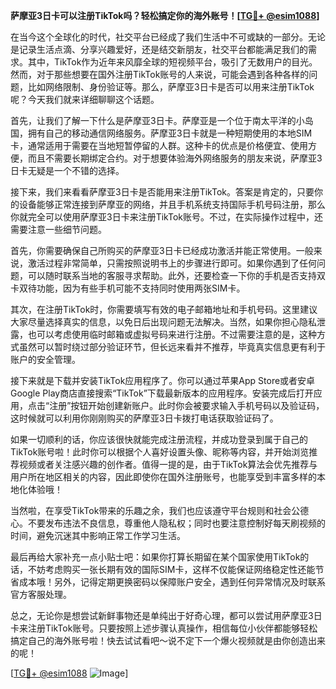 **萨摩亚3日卡可以注册TikTok吗？轻松搞定你的海外账号！[[TG💪+ @esim1088](https://t.me/s/esim1088)]**

在当今这个全球化的时代，社交平台已经成了我们生活中不可或缺的一部分。无论是记录生活点滴、分享兴趣爱好，还是结交新朋友，社交平台都能满足我们的需求。其中，TikTok作为近年来风靡全球的短视频平台，吸引了无数用户的目光。然而，对于那些想要在国外注册TikTok账号的人来说，可能会遇到各种各样的问题，比如网络限制、身份验证等。那么，萨摩亚3日卡是否可以用来注册TikTok呢？今天我们就来详细聊聊这个话题。

首先，让我们了解一下什么是萨摩亚3日卡。萨摩亚是一个位于南太平洋的小岛国，拥有自己的移动通信网络服务。萨摩亚3日卡就是一种短期使用的本地SIM卡，通常适用于需要在当地短暂停留的人群。这种卡的优点是价格便宜、使用方便，而且不需要长期绑定合约。对于想要体验海外网络服务的朋友来说，萨摩亚3日卡无疑是一个不错的选择。

接下来，我们来看看萨摩亚3日卡是否能用来注册TikTok。答案是肯定的，只要你的设备能够正常连接到萨摩亚的网络，并且手机系统支持国际手机号码注册，那么你就完全可以使用萨摩亚3日卡来注册TikTok账号。不过，在实际操作过程中，还需要注意一些细节问题。

首先，你需要确保自己所购买的萨摩亚3日卡已经成功激活并能正常使用。一般来说，激活过程非常简单，只需按照说明书上的步骤进行即可。如果你遇到了任何问题，可以随时联系当地的客服寻求帮助。此外，还要检查一下你的手机是否支持双卡双待功能，因为有些手机可能不支持同时使用两张SIM卡。

其次，在注册TikTok时，你需要填写有效的电子邮箱地址和手机号码。这里建议大家尽量选择真实的信息，以免日后出现问题无法解决。当然，如果你担心隐私泄露，也可以考虑使用临时邮箱或虚拟号码来进行注册。不过需要注意的是，这种方式虽然可以暂时绕过部分验证环节，但长远来看并不推荐，毕竟真实信息更有利于账户的安全管理。

接下来就是下载并安装TikTok应用程序了。你可以通过苹果App Store或者安卓Google Play商店直接搜索“TikTok”下载最新版本的应用程序。安装完成后打开应用，点击“注册”按钮开始创建新账户。此时你会被要求输入手机号码以及验证码，这时候就可以利用你刚刚购买的萨摩亚3日卡拨打电话获取验证码了。

如果一切顺利的话，你应该很快就能完成注册流程，并成功登录到属于自己的TikTok账号啦！此时你可以根据个人喜好设置头像、昵称等内容，并开始浏览推荐视频或者关注感兴趣的创作者。值得一提的是，由于TikTok算法会优先推荐与用户所在地区相关的内容，因此即使你在国外注册账号，也能享受到丰富多样的本地化体验哦！

当然啦，在享受TikTok带来的乐趣之余，我们也应该遵守平台规则和社会公德心。不要发布违法不良信息，尊重他人隐私权；同时也要注意控制好每天刷视频的时间，避免沉迷其中影响正常工作学习生活。

最后再给大家补充一点小贴士吧：如果你打算长期留在某个国家使用TikTok的话，不妨考虑购买一张长期有效的国际SIM卡，这样不仅能保证网络稳定性还能节省成本哦！另外，记得定期更换密码以保障账户安全，遇到任何异常情况及时联系官方客服处理。

总之，无论你是想尝试新鲜事物还是单纯出于好奇心理，都可以尝试用萨摩亚3日卡来注册TikTok账号。只要按照上述步骤认真操作，相信每位小伙伴都能够轻松搞定自己的海外账号啦！快去试试看吧～说不定下一个爆火视频就是由你创造出来的呢！

[[TG💪+ @esim1088](https://t.me/s/esim1088) ![Image](https://i.postimg.cc/4NQfJmqS/Snipaste-2025-05-13-00-14-12.png)]